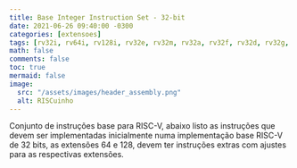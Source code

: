 ```yaml
---
title: Base Integer Instruction Set - 32-bit
date: 2021-06-26 09:40:00 -0300
categories: [extensoes]
tags: [rv32i, rv64i, rv128i, rv32e, rv32m, rv32a, rv32f, rv32d, rv32g, rv32q, rv32c, rv32b, rv32j, rv32t, rv32p, rv32h, rv32s, rv32n,  extensoes, risc-v, 32bits, instrucoes, isa]
math: false
comments: false
toc: true
mermaid: false
image:
  src: "/assets/images/header_assembly.png"
  alt: RISCuinho
---
```


Conjunto de instruções base para RISC-V, abaixo listo as instruções que devem ser implementadas inicialmente numa implementação base RISC-V de 32 bits, as extensões 64 e 128, devem ter instruções extras com ajustes para as respectivas extensões.
